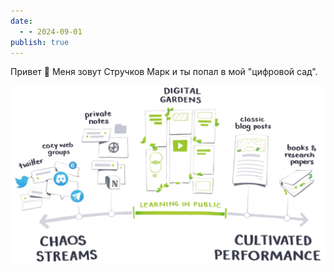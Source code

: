 ```yaml
---
date:
  - - 2024-09-01
publish: true
---
```


Привет 👋
Меня зовут Стручков Марк и ты попал в мой "цифровой сад".

![](files/Pasted%20image%2020240901192351.png)